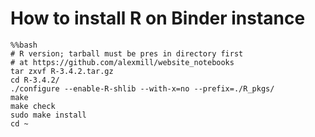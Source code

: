 # How to install R on Binder instance

    %%bash
    # R version; tarball must be pres in directory first
    # at https://github.com/alexmill/website_notebooks
    tar zxvf R-3.4.2.tar.gz
    cd R-3.4.2/
    ./configure --enable-R-shlib --with-x=no --prefix=./R_pkgs/
    make
    make check
    sudo make install
    cd ~
